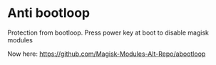 # Anti bootloop
Protection from bootloop. Press power key at boot to disable magisk modules

Now here: https://github.com/Magisk-Modules-Alt-Repo/abootloop
